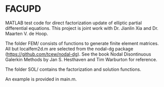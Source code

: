 # FACUPD
MATLAB test code for direct factorization update of elliptic partial differential equations. This project is joint work with Dr. Jianlin Xia and Dr. Maarten V. de Hoop.

The folder FEM/ consists of functions to generate finite element matrices. All but localfem2d.m are selected from the nodal-dg package (https://github.com/tcew/nodal-dg). See the book Nodal Disontinuous Galerkin Methods by Jan S. Hesthaven and Tim Warburton for reference.

The folder SOL/ contains the factorization and solution functions.

An example is provided in main.m.
